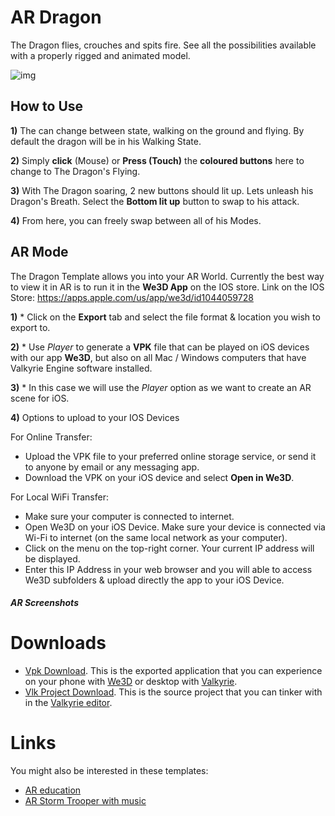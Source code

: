 # AR Dragon
The Dragon flies, crouches and spits fire. See all the possibilities available with a properly rigged and animated model.

![img](https://cdn2.talansoft.com/ftp/img/www/Dragon-AR-3.png)

## How to Use 

**1)** The can change between state, walking on the ground and flying. By default the dragon will be in his Walking State. 

**2)** Simply **click** (Mouse) or **Press (Touch)** the **coloured buttons** here to change to The Dragon's Flying. 

**3)** With The Dragon soaring, 2 new buttons should lit up. Lets unleash his Dragon's Breath. Select the **Bottom lit up** button to swap to his attack.

**4)** From here, you can freely swap between all of his Modes.

## AR Mode 
The Dragon Template allows you into your AR World. Currently the best way to view it in AR is to run it in the **We3D App** on the IOS store. 
Link on the IOS Store: https://apps.apple.com/us/app/we3d/id1044059728


**1)**  * Click on the **Export** tab and select the file format & location you wish to export to.

**2)** * Use *Player* to generate a **VPK** file that can be played on iOS devices with our app **We3D**, but also on all Mac / Windows computers that have Valkyrie Engine software installed.

**3)** * In this case we will use the *Player* option as we want to create an AR scene for iOS.

**4)** Options to upload to your IOS Devices 

For Online Transfer:

* Upload the VPK file to your preferred online storage service, or send it to anyone by email or any messaging app.
* Download the VPK on your iOS device and select **Open in We3D**.

For Local WiFi Transfer:

* Make sure your computer is connected to internet.
* Open We3D on your iOS Device. Make sure your device is connected via Wi-Fi to internet (on the same local network as your computer).
* Click on the menu on the top-right corner. Your current IP address will be displayed.
* Enter this IP Address in your web browser and you will able to access We3D subfolders & upload directly the app to your iOS Device.

##### AR Screenshots



# Downloads
- [Vpk Download](https://cdn2.talansoft.com/ftp/samples/AR-Sample-V2.vpk). This is the exported application that you can experience on your phone with [We3D](/vlk/downloads#we3d) or desktop with [Valkyrie](/vlk/downloads#vlk).
- [Vlk Project Download](https://cdn2.talansoft.com/ftp/samples/AR-Sample-V2.zip). This is the source project that you can tinker with in the [Valkyrie editor](/vlk/downloads#vlk).

# Links
You might also be interested in these templates:
- [AR education](./ar-education)
- [AR Storm Trooper with music](./ar-storm-trooper)
